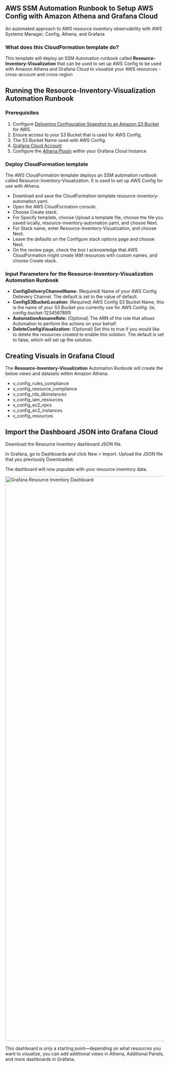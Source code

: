 <p align="center">
</p>

## AWS SSM Automation Runbook to Setup AWS Config with Amazon Athena and Grafana Cloud
An automated approach to AWS resource inventory observability with AWS Systems Manager, Config, Athena, and Grafana


### What does this CloudFormation template do?
This template will deploy an SSM Automation runbook called **Resource-Inventory-Visualization** that can be used to set up AWS Config to be used with Amazon Athena and Grafana Cloud to visualize your AWS resources - cross-account and cross-region

## Running the Resource-Inventory-Visualization Automation Runbook

### Prerequisites
1.  Configure [Delivering Configuration Snapshot to an Amazon S3 Bucket](https://docs.aws.amazon.com/config/latest/developerguide/deliver-snapshot-cli.html) for AWS.
1.  Ensure access to your S3 Bucket that is used for AWS Config.
1.  The S3 Bucket Name used with AWS Config.
1.  [Grafana Cloud Account](https://grafana.com/products/cloud/) 
1.  Configure the [Athena Plugin](https://grafana.com/grafana/plugins/grafana-athena-datasource/) within your Grafana Cloud Instance 

### Deploy CloudFormation template
The AWS CloudFormation template deploys an SSM automation runbook called Resource-Inventory-Visualization. 
It is used to set up AWS Config for use with Athena. 

- Download and save the CloudFormation template resource-inventory-automation.yaml.
- Open the AWS CloudFormation console.
- Choose Create stack.
- For Specify template, choose Upload a template file, choose the file you saved locally, resource-inventory-automation.yaml, and choose Next.
- For Stack name, enter Resource-Inventory-Visualization, and choose Next.
- Leave the defaults on the Configure stack options page and choose Next.
- On the review page, check the box I acknowledge that AWS CloudFormation might create IAM resources with custom names, and choose Create stack.

### Input Parameters for the Resource-Inventory-Visualization Automation Runbook
* **ConfigDeliveryChannelName:** (Required) Name of your AWS Config Delievery Channel.  The default is set to the value of default.
* **ConfigS3BucketLocation:** (Required) AWS Config S3 Bucket Name, this is the name of your S3 Bucket you currently use for AWS Config. (ie, config-bucket-1234567891)
* **AutomationAssumeRole:** (Optional) The ARN of the role that allows Automation to perform the actions on your behalf.
* **DeleteConfigVisualization:** (Optional) Set this to true if you would like to delete the resources created to enable this solution. The default is set to false, which will set up the solution. 

## Creating Visuals in Grafana Cloud

The **Resource-Inventory-Visualization** Automation Runbook will create the below views and datasets within Amazon Athena.  

*   v_config_rules_compliance
*   v_config_resource_compliance
*   v_config_rds_dbinstances
*   v_config_iam_resources
*   v_config_ec2_vpcs
*   v_config_ec2_instances
*   v_config_resources

## Import the Dashboard JSON into Grafana Cloud

Download the Resource Inventory dashboard JSON file.

In Grafana, go to Dashboards and click New > Import. 
Upload the JSON file that you previously Downloaded. 

The dashboard will now populate with your resource inventory data. 


<img width="1777" alt="Grafana Resource Inventory Dashboard" src="https://github.com/bbrandys/aws-resource-inventory/assets/104938954/e076c358-3cac-483c-b12a-7d0489577369">



This dashboard is only a starting point—depending on what resources you want to visualize, you can add additional views in Athena, Additional Panels, and more dashboards in Grafana. 
